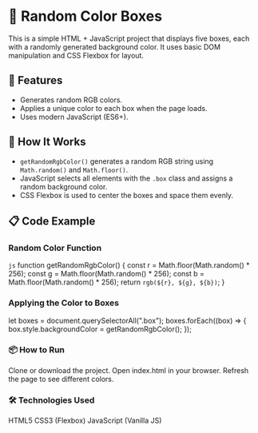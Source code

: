 # 🎨 Random Color Boxes

This is a simple HTML + JavaScript project that displays five boxes, each with a randomly generated background color. It uses basic DOM manipulation and CSS Flexbox for layout.

## 🚀 Features

- Generates random RGB colors.
- Applies a unique color to each box when the page loads.
- Uses modern JavaScript (ES6+).



## 🧠 How It Works

- `getRandomRgbColor()` generates a random RGB string using `Math.random()` and `Math.floor()`.
- JavaScript selects all elements with the `.box` class and assigns a random background color.
- CSS Flexbox is used to center the boxes and space them evenly.

## 📋 Code Example

### Random Color Function
```js```
function getRandomRgbColor() {
  const r = Math.floor(Math.random() * 256);
  const g = Math.floor(Math.random() * 256);
  const b = Math.floor(Math.random() * 256);
  return `rgb(${r}, ${g}, ${b})`;
} 
### Applying the Color to Boxes

let boxes = document.querySelectorAll(".box");
boxes.forEach((box) => {
  box.style.backgroundColor = getRandomRgbColor();
});

### 📦 How to Run

Clone or download the project.
Open index.html in your browser.
Refresh the page to see different colors.

### 🛠️ Technologies Used

HTML5
CSS3 (Flexbox)
JavaScript (Vanilla JS)
